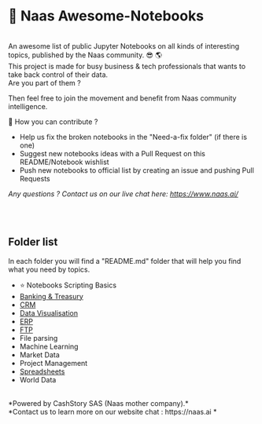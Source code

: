 # 🐙 Naas Awesome-Notebooks
<br>
An awesome list of public Jupyter Notebooks on all kinds of interesting topics, published by the Naas community.
😎 🌎
<br>
This project is made for busy business & tech professionals that wants to take back control of their data. <br>
Are you part of them ? 

Then feel free to join the movement and benefit from Naas community intelligence.

🙏 How you can contribute ? 

- Help us fix the broken notebooks in the "Need-a-fix folder" (if there is one)
- Suggest new notebooks ideas with a Pull Request on this README/Notebook wishlist
- Push new notebooks to official list by creating an issue and pushing Pull Requests 

*Any questions ? Contact us on our live chat here: https://www.naas.ai/*



<br>
<br>

## Folder list 
In each folder you will find a "README.md" folder that will help you find what you need by topics.

- ⭐ Notebooks Scripting Basics
- [Banking & Treasury](https://github.com/jupyter-naas/awesome-notebooks/tree/master/Banking%20%26%20Treasury)
- [CRM](https://github.com/jupyter-naas/awesome-notebooks/tree/master/CRM)
- [Data Visualisation](https://github.com/jupyter-naas/awesome-notebooks/tree/master/Data%20Visualisation)
- [ERP](https://github.com/jupyter-naas/awesome-notebooks/tree/master/ERP) 
- [FTP](https://github.com/jupyter-naas/awesome-notebooks/tree/master/FTP)  
- File parsing
- Machine Learning
- Market Data 
- Project Management 
- [Spreadsheets](https://github.com/jupyter-naas/awesome-notebooks/tree/master/Spreadsheets) 
- World Data 



<br>
*Powered by CashStory SAS (Naas mother company).* 
<br>
*Contact us to learn more on our website chat : https://naas.ai *

